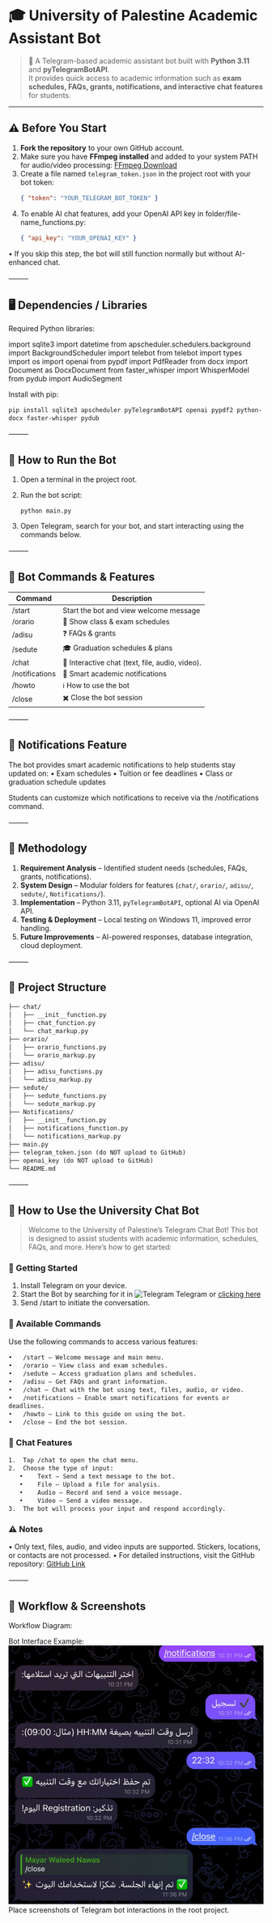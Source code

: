# 🎓 University of Palestine Academic Assistant Bot

> 🤖 A Telegram-based academic assistant bot built with **Python 3.11** and **pyTelegramBotAPI**.  
It provides quick access to academic information such as **exam schedules, FAQs, grants, notifications, and interactive chat features** for students.

---

## ⚠️ Before You Start

1. **Fork the repository** to your own GitHub account.
2. Make sure you have **FFmpeg installed** and added to your system PATH for audio/video processing: [FFmpeg Download](https://ffmpeg.org/download.html)
3. Create a file named `telegram_token.json` in the project root with your bot token:
    ```json
   { "token": "YOUR_TELEGRAM_BOT_TOKEN" }
4.	To enable AI chat features, add your OpenAI API key in folder/file-name_functions.py:
    ```json
    { "api_key": "YOUR_OPENAI_KEY" }
•	If you skip this step, the bot will still function normally but without AI-enhanced chat.


⸻

## 🖥️ Dependencies / Libraries

Required Python libraries:

import sqlite3
import datetime
from apscheduler.schedulers.background import BackgroundScheduler
import telebot
from telebot import types
import os
import openai
from pypdf import PdfReader
from docx import Document as DocxDocument
from faster_whisper import WhisperModel
from pydub import AudioSegment


Install with pip:
    
    pip install sqlite3 apscheduler pyTelegramBotAPI openai pypdf2 python-docx faster-whisper pydub


⸻

## 🚀 How to Run the Bot
1.	Open a terminal in the project root.
2.	Run the bot script:

  	    python main.py

  4.	Open Telegram, search for your bot, and start interacting using the commands below.

⸻

## 📝 Bot Commands & Features

| Command        | Description                                     |
|----------------|-------------------------------------------------|
| /start         | Start the bot and view welcome message          |
| /orario        | 📅 Show class & exam schedules                  |
| /adisu         | ❓ FAQs & grants                                |
| /sedute        | 🎓 Graduation schedules & plans                 |
| /chat          | 💬 Interactive chat (text, file, audio, video). |
| /notifications | 🔔 Smart academic notifications                 |
| /howto         | ℹ️ How to use the bot                           |
| /close         | ✖️ Close the bot session                        |


⸻

## 🔔 Notifications Feature

The bot provides smart academic notifications to help students stay updated on:
	•	Exam schedules
	•	Tuition or fee deadlines
	•	Class or graduation schedule updates

Students can customize which notifications to receive via the /notifications command.

⸻

## 📑 Methodology

1. **Requirement Analysis** – Identified student needs (schedules, FAQs, grants, notifications).  
2. **System Design** – Modular folders for features (`chat/`, `orario/`, `adisu/`, `sedute/`, `Notifications/`).  
3. **Implementation** – Python 3.11, `pyTelegramBotAPI`, optional AI via OpenAI API.  
4. **Testing & Deployment** – Local testing on Windows 11, improved error handling.  
5. **Future Improvements** – AI-powered responses, database integration, cloud deployment.
   
⸻

## 📂 Project Structure

    ├── chat/
    │   ├── __init__function.py
    │   ├── chat_function.py
    │   └── chat_markup.py
    ├── orario/
    │   ├── orario_functions.py
    │   └── orario_markup.py
    ├── adisu/
    │   ├── adisu_functions.py
    │   └── adisu_markup.py
    ├── sedute/
    │   ├── sedute_functions.py
    │   └── sedute_markup.py
    ├── Notifications/
    │   ├── __init__function.py
    │   ├── notifications_function.py
    │   └── notifications_markup.py
    ├── main.py
    ├── telegram_token.json (do NOT upload to GitHub)
    ├── openai_key (do NOT upload to GitHub)
    └── README.md

⸻

## 📘 How to Use the University Chat Bot

> Welcome to the University of Palestine’s Telegram Chat Bot! This bot is designed to assist students with academic information, schedules, FAQs, and more. Here’s how to get started:

### 🚀 Getting Started

1.	Install Telegram on your device.
2.	Start the Bot by searching for it in <img src="https://upload.wikimedia.org/wikipedia/commons/8/82/Telegram_logo.svg" alt="Telegram" width="20" height="20"> Telegram or [clicking here](https://t.me/n8n_mayar_prompt_bot)
3.	Send /start to initiate the conversation.

### 🧭 Available Commands

Use the following commands to access various features:

	•	/start – Welcome message and main menu.
	•	/orario – View class and exam schedules.
	•	/sedute – Access graduation plans and schedules.
	•	/adisu – Get FAQs and grant information.
	•	/chat – Chat with the bot using text, files, audio, or video.
	•	/notifications – Enable smart notifications for events or deadlines.
	•	/howto – Link to this guide on using the bot.
	•	/close – End the bot session.

### 💬 Chat Features
	1.	Tap /chat to open the chat menu.
	2.	Choose the type of input:
	   •	Text – Send a text message to the bot.
	   •	File – Upload a file for analysis.
	   •	Audio – Record and send a voice message.
	   •	Video – Send a video message.
	3.	The bot will process your input and respond accordingly.

### ⚠️ Notes
	
 •	Only text, files, audio, and video inputs are supported. Stickers, locations, or contacts are not processed.
 •	For detailed instructions, visit the GitHub repository: [GitHub Link](https://github.com/myarnwas/Chat-Bot-Telegram-University-of-Palestine/tree/main)

⸻

## 📸 Workflow & Screenshots

Workflow Diagram:

Bot Interface Example:
![وصف](https://github.com/myarnwas/Chat-Bot-Telegram-University-of-Palestine/blob/main/IMG_5423.jpeg?raw=true)
Place screenshots of Telegram bot interactions in the root project. 
